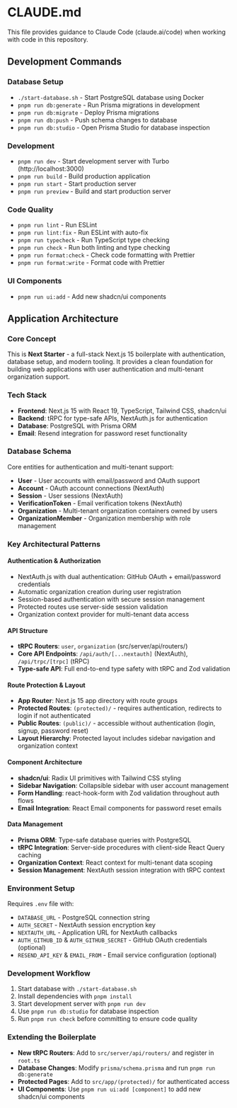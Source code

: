 # CLAUDE.md

This file provides guidance to Claude Code (claude.ai/code) when working with code in this repository.

## Development Commands

### Database Setup

- `./start-database.sh` - Start PostgreSQL database using Docker
- `pnpm run db:generate` - Run Prisma migrations in development
- `pnpm run db:migrate` - Deploy Prisma migrations
- `pnpm run db:push` - Push schema changes to database
- `pnpm run db:studio` - Open Prisma Studio for database inspection

### Development

- `pnpm run dev` - Start development server with Turbo (http://localhost:3000)
- `pnpm run build` - Build production application
- `pnpm run start` - Start production server
- `pnpm run preview` - Build and start production server

### Code Quality

- `pnpm run lint` - Run ESLint
- `pnpm run lint:fix` - Run ESLint with auto-fix
- `pnpm run typecheck` - Run TypeScript type checking
- `pnpm run check` - Run both linting and type checking
- `pnpm run format:check` - Check code formatting with Prettier
- `pnpm run format:write` - Format code with Prettier

### UI Components

- `pnpm run ui:add` - Add new shadcn/ui components

## Application Architecture

### Core Concept

This is **Next Starter** - a full-stack Next.js 15 boilerplate with authentication, database setup, and modern tooling. It provides a clean foundation for building web applications with user authentication and multi-tenant organization support.

### Tech Stack

- **Frontend**: Next.js 15 with React 19, TypeScript, Tailwind CSS, shadcn/ui
- **Backend**: tRPC for type-safe APIs, NextAuth.js for authentication
- **Database**: PostgreSQL with Prisma ORM
- **Email**: Resend integration for password reset functionality

### Database Schema

Core entities for authentication and multi-tenant support:

- **User** - User accounts with email/password and OAuth support
- **Account** - OAuth account connections (NextAuth)
- **Session** - User sessions (NextAuth)
- **VerificationToken** - Email verification tokens (NextAuth)
- **Organization** - Multi-tenant organization containers owned by users
- **OrganizationMember** - Organization membership with role management

### Key Architectural Patterns

#### Authentication & Authorization

- NextAuth.js with dual authentication: GitHub OAuth + email/password credentials
- Automatic organization creation during user registration
- Session-based authentication with secure session management
- Protected routes use server-side session validation
- Organization context provider for multi-tenant data access

#### API Structure

- **tRPC Routers**: `user`, `organization` (src/server/api/routers/)
- **Core API Endpoints**: `/api/auth/[...nextauth]` (NextAuth), `/api/trpc/[trpc]` (tRPC)
- **Type-safe API**: Full end-to-end type safety with tRPC and Zod validation

#### Route Protection & Layout

- **App Router**: Next.js 15 app directory with route groups
- **Protected Routes**: `(protected)/` - requires authentication, redirects to login if not authenticated
- **Public Routes**: `(public)/` - accessible without authentication (login, signup, password reset)
- **Layout Hierarchy**: Protected layout includes sidebar navigation and organization context

#### Component Architecture

- **shadcn/ui**: Radix UI primitives with Tailwind CSS styling
- **Sidebar Navigation**: Collapsible sidebar with user account management
- **Form Handling**: react-hook-form with Zod validation throughout auth flows
- **Email Integration**: React Email components for password reset emails

#### Data Management

- **Prisma ORM**: Type-safe database queries with PostgreSQL
- **tRPC Integration**: Server-side procedures with client-side React Query caching
- **Organization Context**: React context for multi-tenant data scoping
- **Session Management**: NextAuth session integration with tRPC context

### Environment Setup

Requires `.env` file with:

- `DATABASE_URL` - PostgreSQL connection string
- `AUTH_SECRET` - NextAuth session encryption key
- `NEXTAUTH_URL` - Application URL for NextAuth callbacks
- `AUTH_GITHUB_ID` & `AUTH_GITHUB_SECRET` - GitHub OAuth credentials (optional)
- `RESEND_API_KEY` & `EMAIL_FROM` - Email service configuration (optional)

### Development Workflow

1. Start database with `./start-database.sh`
2. Install dependencies with `pnpm install`
3. Start development server with `pnpm run dev`
4. Use `pnpm run db:studio` for database inspection
5. Run `pnpm run check` before committing to ensure code quality

### Extending the Boilerplate

- **New tRPC Routers**: Add to `src/server/api/routers/` and register in `root.ts`
- **Database Changes**: Modify `prisma/schema.prisma` and run `pnpm run db:generate`
- **Protected Pages**: Add to `src/app/(protected)/` for authenticated access
- **UI Components**: Use `pnpm run ui:add [component]` to add new shadcn/ui components
